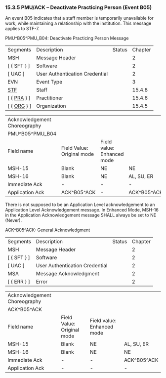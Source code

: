 ### 15.3.5 PMU/ACK – Deactivate Practicing Person (Event B05)

An event B05 indicates that a staff member is temporarily unavailable for work, while maintaining a relationship with the institution. This message applies to STF-7.

PMU^B05^PMU_B04: Deactivate Practicing Person Message

|     |     |     |     |
| --- | --- | --- | --- |
| Segments | Description | Status | Chapter |
| MSH | Message Header |  | 2 |
| [ \{ SFT } ] | Software |  | 2 |
| [ UAC ] | User Authentication Credential |  | 2 |
| EVN | Event Type |  | 3 |
| [STF](#_Hlt489344064) | Staff |  | 15.4.8 |
| [ \{ [PRA](#PRA) } ] | Practitioner |  | 15.4.6 |
| [ \{ [ORG](#ORG) } ] | Organization |  | 15.4.5 |

|     |     |     |     |     |
| --- | --- | --- | --- | --- |
| Acknowledgement Choreography |  |  |  |  |
| PMU^B05^PMU_B04 |  |  |  |  |
| Field name | Field Value: Original mode | Field value: Enhanced mode |  |  |
| MSH-15 | Blank | NE | NE | AL, SU, ER |
| MSH-16 | Blank | NE | AL, SU, ER | AL, SU, ER |
| Immediate Ack | - | - | - | ACK^B05^ACK |
| Application Ack | ACK^B05^ACK | - | ACK^B05^ACK | ACK^B05^ACK |

There is not supposed to be an Application Level acknowledgement to an Application Level Acknowledgement message. In Enhanced Mode, MSH-16 in the Application Acknowledgement message SHALL always be set to NE (Never).

ACK^B05^ACK: General Acknowledgment

|     |     |     |     |
| --- | --- | --- | --- |
| Segments | Description | Status | Chapter |
| MSH | Message Header |  | 2 |
| [ \{ SFT } ] | Software |  | 2 |
| [ UAC ] | User Authentication Credential |  | 2 |
| MSA | Message Acknowledgment |  | 2 |
| [ \{ ERR } ] | Error |  | 2 |

|     |     |     |     |
| --- | --- | --- | --- |
| Acknowledgement Choreography |  |  |  |
| ACK^B05^ACK |  |  |  |
| Field name | Field Value: Original mode | Field value: Enhanced mode |  |
| MSH-15 | Blank | NE | AL, SU, ER |
| MSH-16 | Blank | NE | NE |
| Immediate Ack | - | - | ACK^B05^ACK |
| Application Ack | - | - | - |
